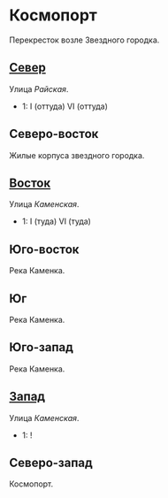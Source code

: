 # Космопорт

Перекресток возле Звездного городка.

## [Север](./585015.md)

Улица *Райская*.

* 1:    I (оттуда)  VI (оттуда)

## Северо-восток

Жилые корпуса звездного городка.

## [Восток](./590020.md)

Улица *Каменская*.

* 1:    I (туда)    VI (туда)

## Юго-восток

Река Каменка.

## Юг

Река Каменка.

## Юго-запад

Река Каменка.

## [Запад](./560020.md)

Улица *Каменская*.

* 1:    !

## Северо-запад

Космопорт.
